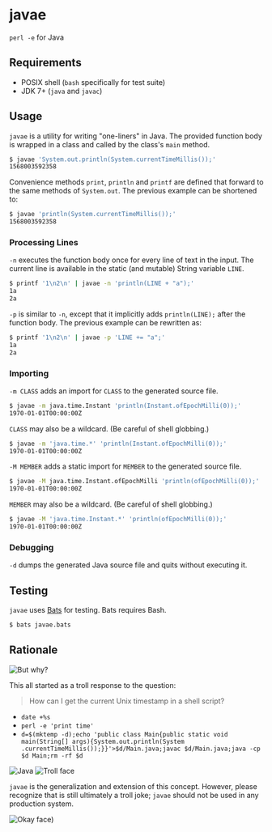 # javae

`perl -e` for Java

## Requirements

* POSIX shell (`bash` specifically for test suite)
* JDK 7+ (`java` and `javac`)

## Usage

`javae` is a utility for writing "one-liners" in Java. The provided function
body is wrapped in a class and called by the class's `main` method.

```sh
$ javae 'System.out.println(System.currentTimeMillis());'
1568003592358
```

Convenience methods `print`, `println` and `printf` are defined that forward
to the same methods of `System.out`. The previous example can be shortened to:

```sh
$ javae 'println(System.currentTimeMillis());'
1568003592358
```

### Processing Lines

`-n` executes the function body once for every line of text in the input. The
current line is available in the static (and mutable) String variable `LINE`.

```sh
$ printf '1\n2\n' | javae -n 'println(LINE + "a");'
1a
2a
```

`-p` is similar to `-n`, except that it implicitly adds `println(LINE);`
after the function body. The previous example can be rewritten as:

```sh
$ printf '1\n2\n' | javae -p 'LINE += "a";'
1a
2a
```

### Importing

`-m CLASS` adds an import for `CLASS` to the generated source file.

```sh
$ javae -m java.time.Instant 'println(Instant.ofEpochMilli(0));'
1970-01-01T00:00:00Z
```

`CLASS` may also be a wildcard. (Be careful of shell globbing.)

```sh
$ javae -m 'java.time.*' 'println(Instant.ofEpochMilli(0));'
1970-01-01T00:00:00Z
```

`-M MEMBER` adds a static import for `MEMBER` to the generated source file.

```sh
$ javae -M java.time.Instant.ofEpochMilli 'println(ofEpochMilli(0));'
1970-01-01T00:00:00Z
```

`MEMBER` may also be a wildcard. (Be careful of shell globbing.)

```sh
$ javae -M 'java.time.Instant.*' 'println(ofEpochMilli(0));'
1970-01-01T00:00:00Z
```

### Debugging

`-d` dumps the generated Java source file and quits without executing it.

## Testing

`javae` uses [Bats][bats] for testing. Bats requires Bash.

```sh
$ bats javae.bats
```

## Rationale

![But why?](http://giphygifs.s3.amazonaws.com/media/1M9fmo1WAFVK0/giphy.gif)

This all started as a troll response to the question:

> How can I get the current Unix timestamp in a shell script?

* `date +%s`
* `perl -e 'print time'`
* `d=$(mktemp -d);echo 'public class Main{public static void main(String[] args){System.out.println(System
.currentTimeMillis());}}'>$d/Main.java;javac $d/Main.java;java -cp $d Main;rm -rf $d`

![Java](https://making-the-web.com/sites/default/files/clipart/172320/java-png-transparent-images-172320-8303710.png)
![Troll face](https://i.imgur.com/KpCvMuf.png)

`javae` is the generalization and extension of this concept. However, please
recognize that is still ultimately a troll joke; `javae` should not be used in
any production system.

![Okay face)](https://i.imgur.com/WiBitAJ.jpg)

[bats]: https://github.com/bats-core/bats-core
